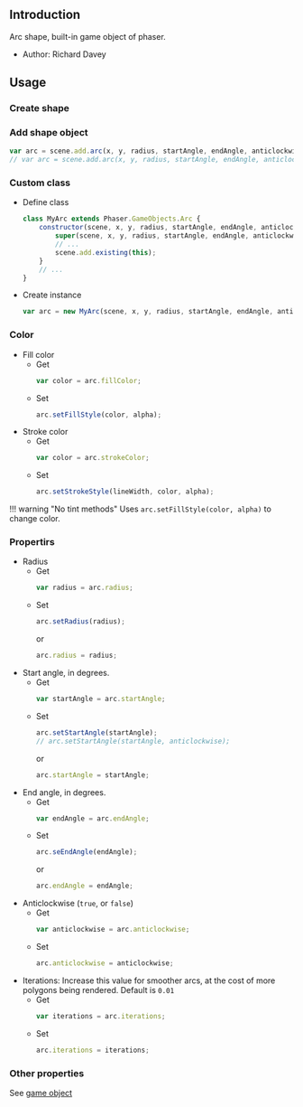 ## Introduction

Arc shape, built-in game object of phaser.

- Author: Richard Davey

## Usage

### Create shape

### Add shape object

```javascript
var arc = scene.add.arc(x, y, radius, startAngle, endAngle, anticlockwise, fillColor);
// var arc = scene.add.arc(x, y, radius, startAngle, endAngle, anticlockwise, fillColor, fillAlpha);
```

### Custom class

- Define class
    ```javascript
    class MyArc extends Phaser.GameObjects.Arc {
        constructor(scene, x, y, radius, startAngle, endAngle, anticlockwise, fillColor) {
            super(scene, x, y, radius, startAngle, endAngle, anticlockwise, fillColor);
            // ...
            scene.add.existing(this);
        }
        // ...
    }
    ```
- Create instance
    ```javascript
    var arc = new MyArc(scene, x, y, radius, startAngle, endAngle, anticlockwise, fillColor);
    ```

### Color

- Fill color
    - Get
        ```javascript
        var color = arc.fillColor;
        ```
    - Set
        ```javascript
        arc.setFillStyle(color, alpha);
        ```
- Stroke color
    - Get
        ```javascript
        var color = arc.strokeColor;
        ```
    - Set
        ```javascript
        arc.setStrokeStyle(lineWidth, color, alpha);
        ```

!!! warning "No tint methods"
    Uses `arc.setFillStyle(color, alpha)` to change color.

### Propertirs

- Radius
    - Get
        ```javascript
        var radius = arc.radius;
        ```
    - Set
        ```javascript
        arc.setRadius(radius);
        ```
        or
        ```javascript
        arc.radius = radius;
        ```
- Start angle, in degrees.
    - Get
        ```javascript
        var startAngle = arc.startAngle;
        ```
    - Set
        ```javascript
        arc.setStartAngle(startAngle);
        // arc.setStartAngle(startAngle, anticlockwise);
        ```
        or
        ```javascript
        arc.startAngle = startAngle;
        ```
- End angle, in degrees.
    - Get
        ```javascript
        var endAngle = arc.endAngle;
        ```
    - Set
        ```javascript
        arc.seEndAngle(endAngle);
        ```
        or
        ```javascript
        arc.endAngle = endAngle;
        ```
- Anticlockwise (`true`, or `false`)
    - Get
        ```javascript
        var anticlockwise = arc.anticlockwise;
        ```
    - Set
        ```javascript
        arc.anticlockwise = anticlockwise;
        ```
- Iterations: Increase this value for smoother arcs, at the cost of more polygons being rendered. Default is `0.01`
    - Get
        ```javascript
        var iterations = arc.iterations;
        ```
    - Set
        ```javascript
        arc.iterations = iterations;
        ```

### Other properties

See [game object](gameobject.md)
